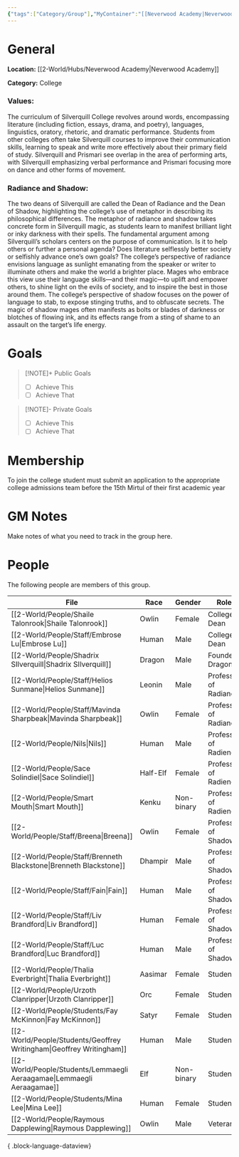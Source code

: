 ```yaml
---
{"tags":["Category/Group"],"MyContainer":"[[Neverwood Academy|Neverwood Academy]]","MyCategory":"College","image":"map-1.5-silverquill-campus.jpg","obsidianUIMode":"preview","faction":null,"primary_contact":null,"founder":["Shadrix Silverquill"],"deans":["Shaile Talonrook","Embrose Lu"],"staff":["Breena","Nils","Brenneth Blackstone","Fain","Mavinda Sharpbeak","Helios Sunmane","Liv Brandford","Luc Brandford","Sace Solindiel","Smart Mouth"],"dg-publish":true,"dg-path":"World/Groups/Colleges/Silverquill College.md","permalink":"/world/groups/colleges/silverquill-college/","dgPassFrontmatter":true,"updated":"2025-10-03T15:15:40.000+01:00"}
---
```



# General

**Location:** [[2-World/Hubs/Neverwood Academy\|Neverwood Academy]]

**Category:** College

### Values:
The curriculum of Silverquill College revolves around words, encompassing literature (including fiction, essays, drama, and poetry), languages, linguistics, oratory, rhetoric, and dramatic performance. Students from other colleges often take Silverquill courses to improve their communication skills, learning to speak and write more effectively about their primary field of study. Silverquill and Prismari see overlap in the area of performing arts, with Silverquill emphasizing verbal performance and Prismari focusing more on dance and other forms of movement.

### Radiance and Shadow:
The two deans of Silverquill are called the Dean of Radiance and the Dean of Shadow, highlighting the college’s use of metaphor in describing its philosophical differences. The metaphor of radiance and shadow takes concrete form in Silverquill magic, as students learn to manifest brilliant light or inky darkness with their spells. The fundamental argument among Silverquill’s scholars centers on the purpose of communication. Is it to help others or further a personal agenda? Does literature selflessly better society or selfishly advance one’s own goals?
The college’s perspective of radiance envisions language as sunlight emanating from the speaker or writer to illuminate others and make the world a brighter place. Mages who embrace this view use their language skills—and their magic—to uplift and empower others, to shine light on the evils of society, and to inspire the best in those around them.
The college’s perspective of shadow focuses on the power of language to stab, to expose stinging truths, and to obfuscate secrets. The magic of shadow mages often manifests as bolts or blades of darkness or blotches of flowing ink, and its effects range from a sting of shame to an assault on the target’s life energy.

# Goals

> [!NOTE]+ Public Goals
> - [ ] Achieve This
> - [ ] Achieve That

> [!NOTE]- Private Goals
> - [ ] Achieve This
> - [ ] Achieve That

# Membership
To join the college student must submit an application to the appropriate college admissions team before the 15th Mirtul of their first academic year

# GM Notes

Make notes of what you need to track in the group here. 


# People

The following people are members of this group.  

| File                                                                      | Race     | Gender     | Role                  |
| ------------------------------------------------------------------------- | -------- | ---------- | --------------------- |
| [[2-World/People/Shaile Talonrook\|Shaile Talonrook]]                  | Owlin    | Female     | College Dean          |
| [[2-World/People/Staff/Embrose Lu\|Embrose Lu]]                        | Human    | Male       | College Dean          |
| [[2-World/People/Shadrix SIlverquill\|Shadrix SIlverquill]]            | Dragon   | Male       | Founder Dragon        |
| [[2-World/People/Staff/Helios Sunmane\|Helios Sunmane]]                | Leonin   | Male       | Professor of Radiance |
| [[2-World/People/Staff/Mavinda Sharpbeak\|Mavinda Sharpbeak]]          | Owlin    | Female     | Professor of Radiance |
| [[2-World/People/Nils\|Nils]]                                          | Human    | Male       | Professor of Radience |
| [[2-World/People/Sace Solindiel\|Sace Solindiel]]                      | Half-Elf | Female     | Professor of Radience |
| [[2-World/People/Smart Mouth\|Smart Mouth]]                            | Kenku    | Non-binary | Professor of Radience |
| [[2-World/People/Staff/Breena\|Breena]]                                | Owlin    | Female     | Professor of Shadow   |
| [[2-World/People/Staff/Brenneth Blackstone\|Brenneth Blackstone]]      | Dhampir  | Male       | Professor of Shadow   |
| [[2-World/People/Staff/Fain\|Fain]]                                    | Human    | Male       | Professor of Shadow   |
| [[2-World/People/Staff/Liv Brandford\|Liv Brandford]]                  | Human    | Female     | Professor of Shadow   |
| [[2-World/People/Staff/Luc Brandford\|Luc Brandford]]                  | Human    | Male       | Professor of Shadow   |
| [[2-World/People/Thalia Everbright\|Thalia Everbright]]                | Aasimar  | Female     | Student               |
| [[2-World/People/Urzoth Clanripper\|Urzoth Clanripper]]                | Orc      | Female     | Student               |
| [[2-World/People/Students/Fay McKinnon\|Fay McKinnon]]                 | Satyr    | Female     | Student               |
| [[2-World/People/Students/Geoffrey Writingham\|Geoffrey Writingham]]   | Human    | Male       | Student               |
| [[2-World/People/Students/Lemmaegli Aeraagamae\|Lemmaegli Aeraagamae]] | Elf      | Non-binary | Student               |
| [[2-World/People/Students/Mina Lee\|Mina Lee]]                         | Human    | Female     | Student               |
| [[2-World/People/Raymous Dapplewing\|Raymous Dapplewing]]              | Owlin    | Male       | Veteran               |

{ .block-language-dataview}

